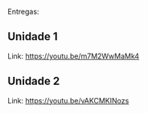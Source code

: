 Entregas:

## Unidade 1

Link:
https://youtu.be/m7M2WwMaMk4

## Unidade 2
Link:
https://youtu.be/vAKCMKINozs